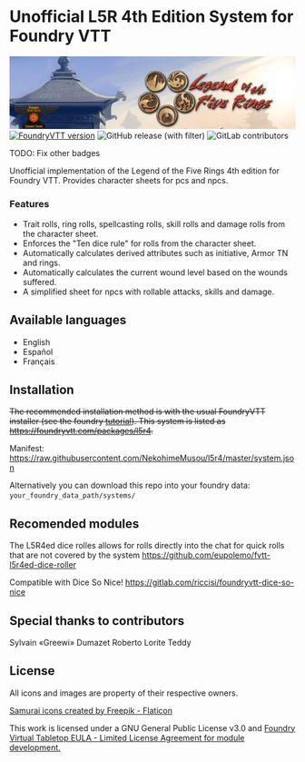 # Unofficial L5R 4th Edition System for Foundry VTT

![Banner](banner.webp)
[![FoundryVTT version](https://img.shields.io/badge/FVTT-v11.x-informational)](https://foundryvtt.com/)
![GitHub release (with filter)](https://img.shields.io/github/v/release/NekohimeMusou/l5r4)
![GitLab contributors](https://img.shields.io/gitlab/contributors/43350653?logo=GitLab)

TODO: Fix other badges

Unofficial implementation of the Legend of the Five Rings 4th edition for Foundry VTT. Provides character sheets for pcs and npcs.

### Features

- Trait rolls, ring rolls, spellcasting rolls, skill rolls and damage rolls from the character sheet.
- Enforces the "Ten dice rule" for rolls from the character sheet.
- Automatically calculates derived attributes such as initiative, Armor TN and rings.
- Automatically calculates the current wound level based on the wounds suffered.
- A simplified sheet for npcs with rollable attacks, skills and damage.

## Available languages

- English
- Español
- Français

## Installation

~~The recommended installation method is with the usual FoundryVTT installer (see the foundry [tutorial](https://foundryvtt.com/article/tutorial/)). This system is listed as <https://foundryvtt.com/packages/l5r4>.~~

Manifest: <https://raw.githubusercontent.com/NekohimeMusou/l5r4/master/system.json>

Alternatively you can download this repo into your foundry data: `your_foundry_data_path/systems/`

## Recomended modules

The L5R4ed dice rolles allows for rolls directly into the chat for quick rolls that are not covered by the system
<https://github.com/eupolemo/fvtt-l5r4ed-dice-roller>

Compatible with Dice So Nice!
<https://gitlab.com/riccisi/foundryvtt-dice-so-nice>

## Special thanks to contributors

Sylvain «Greewi» Dumazet
Roberto Lorite
Teddy

## License

All icons and images are property of their respective owners.

[Samurai icons created by Freepik - Flaticon](https://www.flaticon.com/free-icons/samurai "samurai icons")

This work is licensed under a GNU General Public License v3.0 and [Foundry Virtual Tabletop EULA - Limited License Agreement for module development.](https://foundryvtt.com/article/license/)
